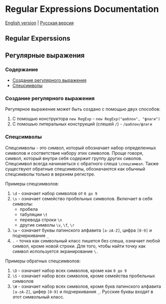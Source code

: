# Regular Expressions Documentation

[English version](#eng) | [Русская версия](#ru)

## <a name="eng"></a>	Regular Experssions









## <a name="ru"></a>	Регулярные выражения

### Содержание
+ [Создание регулярного выражения](#creating_ru)
+ [Спецсимволы](#symbols_ru)


<!-- Создание регулярного выражения - НАЧАЛО  -->

### <a name="creating_ru"></a> Создание регулярного выражения

Регулярное выражение может быть создано с помощью двух способов:

1) С помощью конструктора `new RegExp` - `new RegExp("шаблон", "флаги")`
2) С помошью литеральных конструкций (слешей `/`) - `/шаблон/флаги`

<!-- Создание регулярного выражения - КОНЕЦ  -->


<!-- Спецсимволы - НАЧАЛО  -->
### <a name="symbols_ru"></a> Спецсимволы

Спецсимволы - это символ, который обозначает набор определенных символов и соответствие набору этих символов. Проще говоря, символ, который внутри себя содержит группу других сиволов. Спецсимвол всегда начинаеться с обратного слеша `\спецсимвол`. Также существуют обратные спецсимволы, обозначаются как обычный спецсимволы только в верхнем регистре.

Примеры спецсимволов:
1) `\d` - означает набор символов от `0 до 9`
2) `\s` - означает семейство пробельных символов. Включает в себя символы: 
    + пробела
    + табуляции `\t`
    + перевода строки `\n`
    + другие символы `\v`, `\f`, `\r`
3) `\w` - означает буквы латинского алфавита `[a-zA-Z]`, цифра `[0-9]` и подчеркивание `_`
4) `.` - точка как символьный класс пишется без слеша, означает любой символ, кроме новой строки. Для того, чтобы найти точку как символ используется экранирование `\.`

Примеры обратных спецсимволов:
1) `\D` - означает набор всех символов, кроме как `0 до 9`
2) `\S` - означает набор всех символов, кроме семейства пробельных символов
3) `\W` - означает набор всех символов, кроме букв латинского алфавита `[a-zA-Z]`, цифер `[0-9]` и подчеркивания `_`. Русские буквы входят в этот символьный класс.
